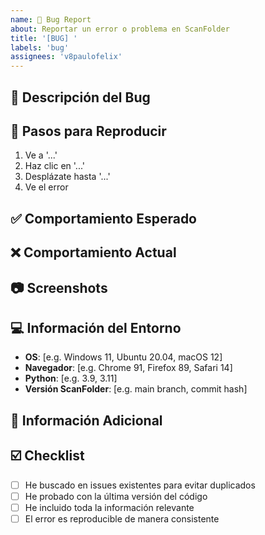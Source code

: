```yaml
---
name: 🐛 Bug Report
about: Reportar un error o problema en ScanFolder
title: '[BUG] '
labels: 'bug'
assignees: 'v8paulofelix'
---
```


## 🐛 Descripción del Bug
<!-- Descripción clara y concisa del problema -->

## 🔄 Pasos para Reproducir
1. Ve a '...'
2. Haz clic en '...'
3. Desplázate hasta '...'
4. Ve el error

## ✅ Comportamiento Esperado
<!-- Descripción clara de lo que esperabas que pasara -->

## ❌ Comportamiento Actual
<!-- Descripción clara de lo que está pasando en su lugar -->

## 📷 Screenshots
<!-- Si es aplicable, agrega screenshots para ayudar a explicar el problema -->

## 💻 Información del Entorno
- **OS**: [e.g. Windows 11, Ubuntu 20.04, macOS 12]
- **Navegador**: [e.g. Chrome 91, Firefox 89, Safari 14]
- **Python**: [e.g. 3.9, 3.11]
- **Versión ScanFolder**: [e.g. main branch, commit hash]

## 📝 Información Adicional
<!-- Cualquier otra información sobre el problema -->

## ☑️ Checklist
- [ ] He buscado en issues existentes para evitar duplicados
- [ ] He probado con la última versión del código
- [ ] He incluido toda la información relevante
- [ ] El error es reproducible de manera consistente
